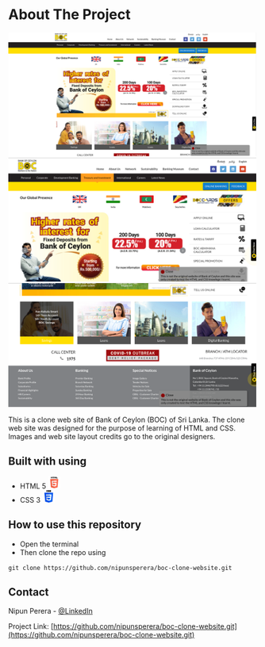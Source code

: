 <!-- ABOUT THE PROJECT -->
# <b>About The Project</b>

<img src="screenshot/Home.png" width="500px" height="250px">
<img src="screenshot/Home2.png" width="500px" height="250px">
<img src="screenshot/Home3.png" width="500px" height="250px">

<p>This is a clone web site of Bank of Ceylon (BOC) of Sri Lanka. The clone web site was designed for the purpose of learning of HTML and CSS. Images and web site layout credits go to the original designers.</p>





## Built with using

* HTML 5 <img src="img/Readme-icon/HTML5.png" width=25px>
* CSS 3 <img src="img/Readme-icon/CSS3.png" width=25px>
 



## How to use this repository

* Open the terminal
* Then clone the repo using 
```
git clone https://github.com/nipunsperera/boc-clone-website.git
```


<!-- CONTACT -->
## Contact

Nipun Perera - [@LinkedIn](https://www.linkedin.com/in/nipunperera96/)

Project Link: [https://github.com/nipunsperera/boc-clone-website.git](https://github.com/nipunsperera/boc-clone-website.git)








<!-- MARKDOWN LINKS & IMAGES -->
<!-- https://www.markdownguide.org/basic-syntax/#reference-style-links -->
